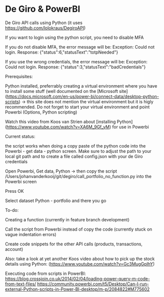 # De Giro & PowerBI
De Giro API calls using Python (it uses https://github.com/lolokraus/DegiroAPI)

If you want to login using the python script, you need to disable MFA

If you do not disable MFA, the error message will be: Exception: Could not login. Response: {"status":6,"statusText":"totpNeeded"}

If you use the wrong credentials, the error message will be: Exception: Could not login. Response: {"status":3,"statusText":"badCredentials"}

Prerequisites:

Python installed, preferrably creating a virtual environment where you have to install some stuff (well documented on the [Microsoft site] (https://docs.microsoft.com/en-us/power-bi/connect-data/desktop-python-scripts) -> this site does not mention the virtual environment but it is higly recommended.
Do not forget to start your virtual environment and point Powerbi (Options, Python scripting)

Watch this video from Koos van Strien about [installing Python] (https://www.youtube.com/watch?v=XA6M_9Gf_yM) for use in Powerbi 

Current status:

the script works when doing a copy paste of the python code into the Powerbi - get data - python screen. Make sure to adjust the path to your local git path and to create a file called config.json with your de Giro credentials

Open Powerbi, Get data, Python -> then copy the script /Users/johanvanderkooij/git/degiro/call_portfolio_no_function.py into the Powerbi screen

Press OK

Select dataset Python - portfolio and there you go

To-do:

Creating a function (currently in feature branch development)

Call the script from Powerbi instead of copy the code (currently stuck on vague indentation errors)

Create code snippets for the other API calls (products, transactions, account)

Also: take a look at yet another Koos video about how to pick up the stock details using Python: (https://www.youtube.com/watch?v=Gc3MugGpIhY)


Executing code from scripts in PowerBI: https://blog.crossjoin.co.uk/2014/02/04/loading-power-query-m-code-from-text-files/
https://community.powerbi.com/t5/Desktop/Can-I-run-external-Python-scripts-in-Power-BI-desktop/m-p/2084822#M775602

